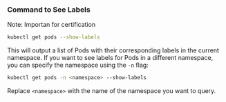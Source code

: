 ### Command to See Labels 

Note: Importan for certification

```bash
kubectl get pods --show-labels
```

This will output a list of Pods with their corresponding labels in the current namespace. If you want to see labels for Pods in a different namespace, you can specify the namespace using the `-n` flag:

```bash
kubectl get pods -n <namespace> --show-labels
```

Replace `<namespace>` with the name of the namespace you want to query.
